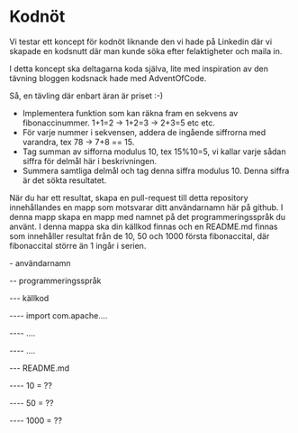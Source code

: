 # Kodnöt 
Vi testar ett koncept för kodnöt liknande den vi hade på Linkedin där vi skapade en kodsnutt där man kunde söka efter felaktigheter och maila in. 

I detta koncept ska deltagarna koda själva, lite med inspiration av den tävning bloggen kodsnack hade med AdventOfCode.

Så, en tävling där enbart äran är priset :-)

* Implementera funktion som kan räkna fram en sekvens av fibonaccinummer. 1+1=2 -> 1+2=3 -> 2+3=5 etc etc.
* För varje nummer i sekvensen, addera de ingående siffrorna med varandra, tex 78 -> 7+8 == 15.
* Tag summan av sifforna modulus 10, tex 15%10=5, vi kallar varje sådan siffra för delmål här i beskrivningen.
* Summera samtliga delmål och tag denna siffra modulus 10. Denna siffra är det sökta resultatet.

När du har ett resultat, skapa en pull-request till detta repository innehållandes en mapp som motsvarar ditt användarnamn här på github. I denna mapp skapa en mapp med namnet på det programmeringsspråk du använt. I denna mappa ska din källkod finnas och en README.md finnas som innehåller resultat från de 10, 50 och 1000 första fibonaccital, där fibonaccital större än 1 ingår i serien.

\- användarnamn

\-- programmeringsspråk

\--- källkod

\---- import com.apache....

\---- ....

\---- ....

\--- README.md

\---- 10 = ??

\---- 50 = ??

\---- 1000 = ??

